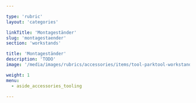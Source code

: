 ```yaml
---

type: 'rubric'
layout: 'categories'

linkTitle: 'Montageständer'
slug: 'montagestaender'
section: 'workstands'

title: 'Montageständer'
description: 'TODO'
image: '/media/images/rubrics/accessories/items/tool-parktool-workstand-pcs4ext.png'

weight: 1
menu:
  - aside_accessories_tooling

---
```

